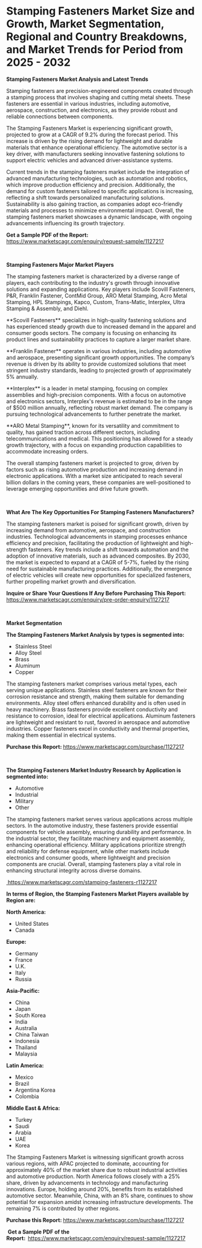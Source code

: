 <p><h1>Stamping Fasteners Market Size and Growth, Market Segmentation, Regional and Country Breakdowns, and Market Trends for Period from 2025 -  2032</h1></p><p><strong>Stamping Fasteners Market Analysis and Latest Trends</strong></p>
<p><p>Stamping fasteners are precision-engineered components created through a stamping process that involves shaping and cutting metal sheets. These fasteners are essential in various industries, including automotive, aerospace, construction, and electronics, as they provide robust and reliable connections between components.</p><p>The Stamping Fasteners Market is experiencing significant growth, projected to grow at a CAGR of 9.2% during the forecast period. This increase is driven by the rising demand for lightweight and durable materials that enhance operational efficiency. The automotive sector is a key driver, with manufacturers seeking innovative fastening solutions to support electric vehicles and advanced driver-assistance systems.</p><p>Current trends in the stamping fasteners market include the integration of advanced manufacturing technologies, such as automation and robotics, which improve production efficiency and precision. Additionally, the demand for custom fasteners tailored to specific applications is increasing, reflecting a shift towards personalized manufacturing solutions. Sustainability is also gaining traction, as companies adopt eco-friendly materials and processes to minimize environmental impact. Overall, the stamping fasteners market showcases a dynamic landscape, with ongoing advancements influencing its growth trajectory.</p></p>
<p><strong>Get a Sample PDF of the Report:&nbsp;</strong> <a href="https://www.marketscagr.com/enquiry/request-sample/1127217?utm_campaign=3195&utm_medium=2&utm_source=Github&utm_content=ia&utm_term=12042025&utm_id=stamping-fasteners">https://www.marketscagr.com/enquiry/request-sample/1127217</a></p>
<p>&nbsp;</p>
<p><strong>Stamping Fasteners Major Market Players</strong></p>
<p><p>The stamping fasteners market is characterized by a diverse range of players, each contributing to the industry's growth through innovative solutions and expanding applications. Key players include Scovill Fasteners, P&R, Franklin Fastener, ContMid Group, ARO Metal Stamping, Acro Metal Stamping, HPL Stampings, Kapco, Custom, Trans-Matic, Interplex, Ultra Stamping & Assembly, and Diehl.</p><p>**Scovill Fasteners** specializes in high-quality fastening solutions and has experienced steady growth due to increased demand in the apparel and consumer goods sectors. The company is focusing on enhancing its product lines and sustainability practices to capture a larger market share.</p><p>**Franklin Fastener** operates in various industries, including automotive and aerospace, presenting significant growth opportunities. The company’s revenue is driven by its ability to provide customized solutions that meet stringent industry standards, leading to projected growth of approximately 5% annually.</p><p>**Interplex** is a leader in metal stamping, focusing on complex assemblies and high-precision components. With a focus on automotive and electronics sectors, Interplex's revenue is estimated to be in the range of $500 million annually, reflecting robust market demand. The company is pursuing technological advancements to further penetrate the market.</p><p>**ARO Metal Stamping**, known for its versatility and commitment to quality, has gained traction across different sectors, including telecommunications and medical. This positioning has allowed for a steady growth trajectory, with a focus on expanding production capabilities to accommodate increasing orders.</p><p>The overall stamping fasteners market is projected to grow, driven by factors such as rising automotive production and increasing demand in electronic applications. With a market size anticipated to reach several billion dollars in the coming years, these companies are well-positioned to leverage emerging opportunities and drive future growth.</p></p>
<p>&nbsp;</p>
<p><strong>What Are The Key Opportunities For Stamping Fasteners Manufacturers?</strong></p>
<p><p>The stamping fasteners market is poised for significant growth, driven by increasing demand from automotive, aerospace, and construction industries. Technological advancements in stamping processes enhance efficiency and precision, facilitating the production of lightweight and high-strength fasteners. Key trends include a shift towards automation and the adoption of innovative materials, such as advanced composites. By 2030, the market is expected to expand at a CAGR of 5-7%, fueled by the rising need for sustainable manufacturing practices. Additionally, the emergence of electric vehicles will create new opportunities for specialized fasteners, further propelling market growth and diversification.</p></p>
<p><strong>Inquire or Share Your Questions If Any Before Purchasing This Report:</strong> <a href="https://www.marketscagr.com/enquiry/pre-order-enquiry/1127217?utm_campaign=3195&utm_medium=2&utm_source=Github&utm_content=ia&utm_term=12042025&utm_id=stamping-fasteners">https://www.marketscagr.com/enquiry/pre-order-enquiry/1127217</a></p>
<p>&nbsp;</p>
<p><strong>Market Segmentation</strong></p>
<p><strong>The Stamping Fasteners Market Analysis by types is segmented into:</strong></p>
<p><ul><li>Stainless Steel</li><li>Alloy Steel</li><li>Brass</li><li>Aluminum</li><li>Copper</li></ul></p>
<p><p>The stamping fasteners market comprises various metal types, each serving unique applications. Stainless steel fasteners are known for their corrosion resistance and strength, making them suitable for demanding environments. Alloy steel offers enhanced durability and is often used in heavy machinery. Brass fasteners provide excellent conductivity and resistance to corrosion, ideal for electrical applications. Aluminum fasteners are lightweight and resistant to rust, favored in aerospace and automotive industries. Copper fasteners excel in conductivity and thermal properties, making them essential in electrical systems.</p></p>
<p><strong>Purchase this Report:&nbsp;</strong><a href="https://www.marketscagr.com/purchase/1127217?utm_campaign=3195&utm_medium=2&utm_source=Github&utm_content=ia&utm_term=12042025&utm_id=stamping-fasteners">https://www.marketscagr.com/purchase/1127217</a></p>
<p>&nbsp;</p>
<p><strong>The Stamping Fasteners Market Industry Research by Application is segmented into:</strong></p>
<p><ul><li>Automotive</li><li>Industrial</li><li>Military</li><li>Other</li></ul></p>
<p><p>The stamping fasteners market serves various applications across multiple sectors. In the automotive industry, these fasteners provide essential components for vehicle assembly, ensuring durability and performance. In the industrial sector, they facilitate machinery and equipment assembly, enhancing operational efficiency. Military applications prioritize strength and reliability for defense equipment, while other markets include electronics and consumer goods, where lightweight and precision components are crucial. Overall, stamping fasteners play a vital role in enhancing structural integrity across diverse domains.</p></p>
<p><a href="https://www.marketscagr.com/stamping-fasteners-r1127217?utm_campaign=3195&utm_medium=2&utm_source=Github&utm_content=ia&utm_term=12042025&utm_id=stamping-fasteners">&nbsp;https://www.marketscagr.com/stamping-fasteners-r1127217</a></p>
<p><strong>In terms of Region, the Stamping Fasteners Market Players available by Region are:</strong></p>
<p>
    <p> <strong> North America: </strong>
        <ul>
            <li>United States</li>
            <li>Canada</li>
        </ul>
        </p> 
    <p> <strong> Europe: </strong>
        <ul>
            <li>Germany</li>
            <li>France</li>
            <li>U.K.</li>
            <li>Italy</li>
            <li>Russia</li>
        </ul>
        </p> 
    <p> <strong> Asia-Pacific: </strong>
        <ul>
            <li>China</li>
            <li>Japan</li>
            <li>South Korea</li>
            <li>India</li>
            <li>Australia</li>
            <li>China Taiwan</li>
            <li>Indonesia</li>
            <li>Thailand</li>
            <li>Malaysia</li>
        </ul>
        </p> 
    <p> <strong> Latin America: </strong>
        <ul>
            <li>Mexico</li>
            <li>Brazil</li>
            <li>Argentina Korea</li>
            <li>Colombia</li>
        </ul>
        </p> 
    <p> <strong> Middle East & Africa: </strong>
        <ul>
            <li>Turkey</li>
            <li>Saudi</li>
            <li>Arabia</li>
            <li>UAE</li>
            <li>Korea</li>
        </ul>
    </p>
    </p>
<p><p>The Stamping Fasteners Market is witnessing significant growth across various regions, with APAC projected to dominate, accounting for approximately 40% of the market share due to robust industrial activities and automotive production. North America follows closely with a 25% share, driven by advancements in technology and manufacturing innovations. Europe, holding around 20%, benefits from its established automotive sector. Meanwhile, China, with an 8% share, continues to show potential for expansion amidst increasing infrastructure developments. The remaining 7% is contributed by other regions.</p></p>
<p><strong>Purchase this Report: </strong><a href="https://www.marketscagr.com/purchase/1127217?utm_campaign=3195&utm_medium=2&utm_source=Github&utm_content=ia&utm_term=12042025&utm_id=stamping-fasteners">https://www.marketscagr.com/purchase/1127217</a></p>
<p>&nbsp;<strong>Get a Sample PDF of the Report:&nbsp;&nbsp;</strong><a href="https://www.marketscagr.com/enquiry/request-sample/1127217?utm_campaign=3195&utm_medium=2&utm_source=Github&utm_content=ia&utm_term=12042025&utm_id=stamping-fasteners">https://www.marketscagr.com/enquiry/request-sample/1127217</a></p>
<p><strong></strong></p>
<p><p></p><p></p><p></p></p>